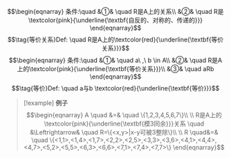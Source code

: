 $$\begin{eqnarray}
条件:\quad
&①& \quad R是A上的关系\\
&②& \quad R是\textcolor{pink}{\underline{\textbf{自反的、对称的、传递的}}}
\end{eqnarray}$$
$$\tag{等价关系}Def: \quad R是A上的\textcolor{red}{\underline{\textbf{等价关系}}}$$
$$\begin{eqnarray}
条件:\quad
&①& \quad a\ ,\ b \in A\\
&②& \quad R是A上的\textcolor{pink}{\underline{\textbf{等价关系}}}\\
&③& \quad aRb
\end{eqnarray}$$
$$\tag{等价}Def: \quad a与b \textcolor{red}{\underline{\textbf{等价}}}$$
> [!example] **例子**
> $$\begin{eqnarray}
> A \quad &=& \quad \{1,2,3,4,5,6,7\}\\ \\
> R是A上的\textcolor{pink}{\underline{\textbf{模3同余}}}关系 \quad &\Leftrightarrow& \quad R=\{<x,y>|x-y可被3整除\}\\ \\
> R \quad&=& \quad \{<1,1>,<1,4>,<1,7>,<2,2>,<2,5>,<3,3>,<3,6>,<4,1>,<4,4>,<4,7>,<5,2>,<5,5>,<6,3>,<6,6>,<7,1>,<7,4>,<7,7>\}
\end{eqnarray}$$